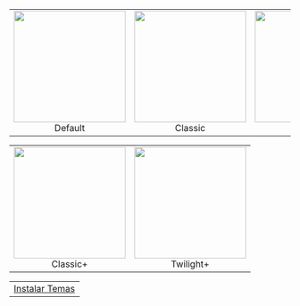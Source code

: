 
<table align="center" width="85%" border="0">
  <tr>
    <td align="center">
      <img width="200" src="./delphi-themes-default-thumbnail.png"/><br>
      Default
    </td>
    <td align="center">
      <img width="200" src="./delphi-themes-classic-thumbnail.png"/><br>
      Classic
    </td>
    <td align="center">
      <img width="200" src="./delphi-themes-twilight-thumbnail.png"/><br>
      Twilight
    </td>
  </tr>
</table>

<table align="center" width="60%" border="0">
  <tr>
    <td align="center">
      <img width="200" src="./delphi-themes-classic-plus-thumbnail.png"/><br>
      Classic+
    </td>
    <td align="center">
      <img width="200" src="./delphi-themes-twilight-plus-thumbnail.png"/><br>
      Twilight+
    </td>
  </tr>
</table>

<table align="center" width="85%" border="0">
  <tr>
    <td align="center">
      <a title="Instal Delphi Themes" href="command:_pascal.installDelphiThemes">Instalar Temas</a>
    </td>
  </tr>
</table>